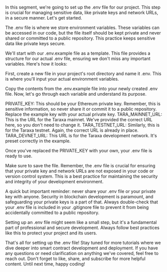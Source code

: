 In this segment, we're going to set up the .env file for our project. This step is crucial for managing sensitive data, like private keys and network URLs, in a secure manner. Let's get started.

The .env file is where we store environment variables. These variables can be accessed in our code, but the file itself should be kept private and never shared or committed to a public repository. This practice keeps sensitive data like private keys secure.

We'll start with our .env.example file as a template. This file provides a structure for our actual .env file, ensuring we don't miss any important variables. Here's how it looks:

First, create a new file in your project's root directory and name it .env. This is where you'll input your actual environment variables.

Copy the contents from the .env.example file into your newly created .env file. Now, let's go through each variable and understand its purpose.

PRIVATE_KEY: This should be your Ethereum private key. Remember, this is sensitive information, so never share it or commit it to a public repository. Replace the example key with your actual private key.
TARA_MAINNET_URL: This is the URL for the Taraxa mainnet. We've provided the correct URL here, so you don't need to change it.
TARA_TESTNET_URL: Similarly, this is for the Taraxa testnet. Again, the correct URL is already in place.
TARA_DEVNET_URL: This URL is for the Taraxa development network. It's preset correctly in the example.

Once you've replaced the PRIVATE_KEY with your own, your .env file is ready to use.

Make sure to save the file. Remember, the .env file is crucial for ensuring that your private key and network URLs are not exposed in your code or version control system. This is a best practice for maintaining the security and integrity of your development environment.

A quick but important reminder: never share your .env file or your private key with anyone. Security in blockchain development is paramount, and safeguarding your private keys is a part of that. Always double-check that your .env file is included in your .gitignore file to prevent it from being accidentally committed to a public repository.

Setting up an .env file might seem like a small step, but it's a fundamental part of professional and secure development. Always follow best practices like this to protect your project and its users.

That's all for setting up the .env file! Stay tuned for more tutorials where we dive deeper into smart contract development and deployment. If you have any questions or need clarification on anything we've covered, feel free to reach out. Don't forget to like, share, and subscribe for more helpful content. Until next time, happy coding!
